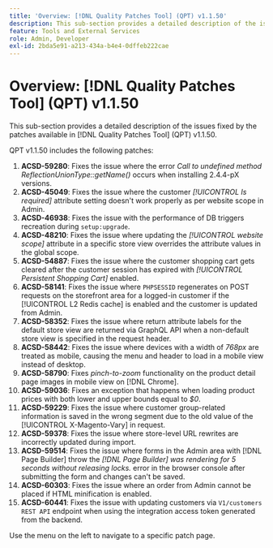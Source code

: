 ```yaml
---
title: 'Overview: [!DNL Quality Patches Tool] (QPT) v1.1.50'
description: This sub-section provides a detailed description of the issues fixed by the patches available in [!DNL Quality Patches Tool] (QPT) v1.1.50.
feature: Tools and External Services
role: Admin, Developer
exl-id: 2bda5e91-a213-434a-b4e4-0dffeb222cae
---
```

# Overview: [!DNL Quality Patches Tool] (QPT) v1.1.50

This sub-section provides a detailed description of the issues fixed by the patches available in [!DNL Quality Patches Tool] (QPT) v1.1.50.

QPT v1.1.50 includes the following patches:

1. **ACSD-59280**: Fixes the issue where the error *Call to undefined method ReflectionUnionType::getName()* occurs when installing 2.4.4-pX versions.
1. **ACSD-45049**: Fixes the issue where the customer *[!UICONTROL Is required]* attribute setting doesn't work properly as per website scope in Admin.
1. **ACSD-46938**: Fixes the issue with the performance of DB triggers recreation during `setup:upgrade`.
1. **ACSD-48210**: Fixes the issue where updating the *[!UICONTROL website scope]* attribute in a specific store view overrides the attribute values in the global scope.
1. **ACSD-54887**: Fixes the issue where the customer shopping cart gets cleared after the customer session has expired with *[!UICONTROL Persistent Shopping Cart]* enabled.
1. **ACSD-58141**: Fixes the issue where `PHPSESSID` regenerates on POST requests on the storefront area for a logged-in customer if the [!UICONTROL L2 Redis cache] is enabled and the customer is updated from Admin.
1. **ACSD-58352**: Fixes the issue where return attribute labels for the default store view are returned via GraphQL API when a non-default store view is specified in the request header.
1. **ACSD-58442**: Fixes the issue where devices with a width of *768px* are treated as mobile, causing the menu and header to load in a mobile view instead of desktop.
1. **ACSD-58790**: Fixes *pinch-to-zoom* functionality on the product detail page images in mobile view on [!DNL Chrome].
1. **ACSD-59036**: Fixes an exception that happens when loading product prices with both lower and upper bounds equal to *$0*.
1. **ACSD-59229**: Fixes the issue where customer group-related information is saved in the wrong segment due to the old value of the [!UICONTROL X-Magento-Vary] in request.
1. **ACSD-59378**: Fixes the issue where store-level URL rewrites are incorrectly updated during import.
1. **ACSD-59514**: Fixes the issue where forms in the Admin area with [!DNL Page Builder] throw the *[!DNL Page Builder] was rendering for 5 seconds without releasing locks.* error in the browser console after submitting the form and changes can't be saved.
1. **ACSD-60303**: Fixes the issue where an order from Admin cannot be placed if HTML minification is enabled.
1. **ACSD-60441**: Fixes the issue with updating customers via `V1/customers REST API` endpoint when using the integration access token generated from the backend.

Use the menu on the left to navigate to a specific patch page.
